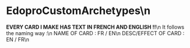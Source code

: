 # EdoproCustomArchetypes\n
**EVERY CARD I MAKE HAS TEXT IN FRENCH AND ENGLISH !!**\n
It follows the naming way :\n
  NAME OF CARD : FR / EN\n
  DESC/EFFECT OF CARD : EN / FR\n
